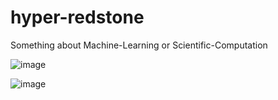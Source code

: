 # hyper-redstone

Something about Machine-Learning or Scientific-Computation

![image](https://gss3.bdstatic.com/7Po3dSag_xI4khGkpoWK1HF6hhy/baike/c0%3Dbaike80%2C5%2C5%2C80%2C26/sign=3fd00b532ef5e0fefa1581533d095fcd/cefc1e178a82b901855fc779708da9773812ef8e.jpg)

![image](https://gss2.bdstatic.com/9fo3dSag_xI4khGkpoWK1HF6hhy/baike/c0%3Dbaike116%2C5%2C5%2C116%2C38/sign=f13d1cff8a5494ee932f074b4c9c8b9b/bd3eb13533fa828ba4fd00a3fb1f4134960a5a97.jpg)
